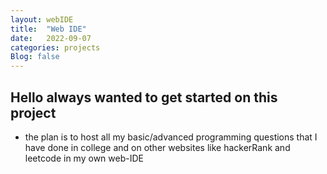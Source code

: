 ```yaml
---
layout: webIDE
title:  "Web IDE"
date:   2022-09-07
categories: projects
Blog: false
---
```


## Hello always wanted to get started on this project 
- the plan is to host all my basic/advanced programming questions that I have done in college and on other websites like hackerRank and leetcode in my own web-IDE

